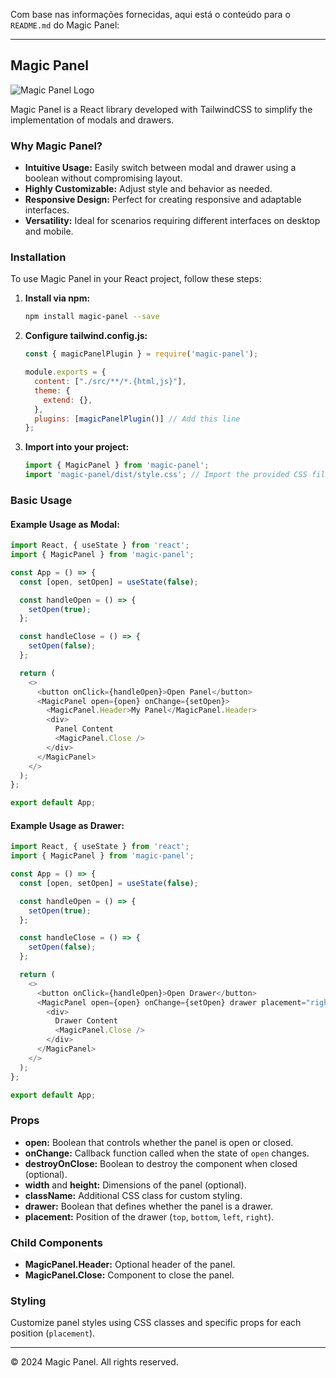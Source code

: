 Com base nas informações fornecidas, aqui está o conteúdo para o `README.md` do Magic Panel:

---

## Magic Panel

![Magic Panel Logo](magic-panel-logo.png)

Magic Panel is a React library developed with TailwindCSS to simplify the implementation of modals and drawers.

### Why Magic Panel?

- **Intuitive Usage:** Easily switch between modal and drawer using a boolean without compromising layout.
- **Highly Customizable:** Adjust style and behavior as needed.
- **Responsive Design:** Perfect for creating responsive and adaptable interfaces.
- **Versatility:** Ideal for scenarios requiring different interfaces on desktop and mobile.

### Installation

To use Magic Panel in your React project, follow these steps:

1. **Install via npm:**

   ```bash
   npm install magic-panel --save
   ```

2. **Configure tailwind.config.js:**

   ```javascript
   const { magicPanelPlugin } = require('magic-panel');

   module.exports = {
     content: ["./src/**/*.{html,js}"],
     theme: {
       extend: {},
     },
     plugins: [magicPanelPlugin()] // Add this line
   };
   ```

3. **Import into your project:**

   ```javascript
   import { MagicPanel } from 'magic-panel';
   import 'magic-panel/dist/style.css'; // Import the provided CSS file
   ```

### Basic Usage

#### Example Usage as Modal:

```javascript
import React, { useState } from 'react';
import { MagicPanel } from 'magic-panel';

const App = () => {
  const [open, setOpen] = useState(false);

  const handleOpen = () => {
    setOpen(true);
  };

  const handleClose = () => {
    setOpen(false);
  };

  return (
    <>
      <button onClick={handleOpen}>Open Panel</button>
      <MagicPanel open={open} onChange={setOpen}>
        <MagicPanel.Header>My Panel</MagicPanel.Header>
        <div>
          Panel Content
          <MagicPanel.Close />
        </div>
      </MagicPanel>
    </>
  );
};

export default App;
```

#### Example Usage as Drawer:

```javascript
import React, { useState } from 'react';
import { MagicPanel } from 'magic-panel';

const App = () => {
  const [open, setOpen] = useState(false);

  const handleOpen = () => {
    setOpen(true);
  };

  const handleClose = () => {
    setOpen(false);
  };

  return (
    <>
      <button onClick={handleOpen}>Open Drawer</button>
      <MagicPanel open={open} onChange={setOpen} drawer placement="right">
        <div>
          Drawer Content
          <MagicPanel.Close />
        </div>
      </MagicPanel>
    </>
  );
};

export default App;
```

### Props

- **open:** Boolean that controls whether the panel is open or closed.
- **onChange:** Callback function called when the state of `open` changes.
- **destroyOnClose:** Boolean to destroy the component when closed (optional).
- **width** and **height:** Dimensions of the panel (optional).
- **className:** Additional CSS class for custom styling.
- **drawer:** Boolean that defines whether the panel is a drawer.
- **placement:** Position of the drawer (`top`, `bottom`, `left`, `right`).

### Child Components

- **MagicPanel.Header:** Optional header of the panel.
- **MagicPanel.Close:** Component to close the panel.

### Styling

Customize panel styles using CSS classes and specific props for each position (`placement`).

---

© 2024 Magic Panel. All rights reserved.